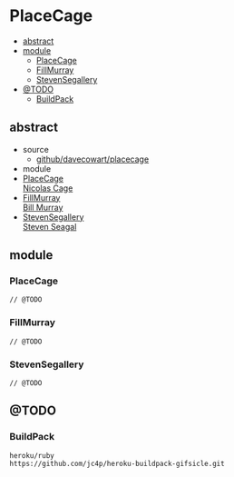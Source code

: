 # PlaceCage

* [abstract](#abstract)
* [module](#module)
  * [PlaceCage](#placecage-1)
  * [FillMurray](#fillmurray)
  * [StevenSegallery](#stevensegallery)
* [@TODO](#todo)
  * [BuildPack](#buildpack)

## abstract

- source
    - [github/davecowart/placecage](https://github.com/davecowart/placecage)
- module
- [PlaceCage](https://www.placecage.com) \
  [Nicolas Cage](https://en.wikipedia.org/wiki/Nicolas_Cage "wikipedia")
- [FillMurray](https://www.fillmurray.com) \
  [Bill Murray](https://en.wikipedia.org/wiki/Bill_Murray "wikipedia")
- [StevenSegallery](https://www.stevensegallery.com) \
  [Steven Seagal](https://en.wikipedia.org/wiki/Steven_Seagal "wikipedia")



## module

### PlaceCage
```plaintext
// @TODO
```

### FillMurray
```plaintext
// @TODO
```

### StevenSegallery
```plaintext
// @TODO
```



## @TODO
### BuildPack
```
heroku/ruby
https://github.com/jc4p/heroku-buildpack-gifsicle.git
```
